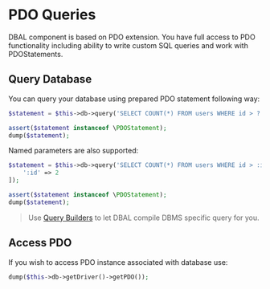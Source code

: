 # PDO Queries
DBAL component is based on PDO extension. You have full access to PDO functionality including ability to write custom SQL queries and work with PDOStatements.

## Query Database
You can query your database using prepared PDO statement following way:

```php
$statement = $this->db->query('SELECT COUNT(*) FROM users WHERE id > ?', [1]);

assert($statement instanceof \PDOStatement);
dump($statement);
```

Named parameters are also supported:

```php
$statement = $this->db->query('SELECT COUNT(*) FROM users WHERE id > :id', [
    ':id' => 2
]);

assert($statement instanceof \PDOStatement);
dump($statement);
```

> Use [Query Builders](/database/builders.md) to let DBAL compile DBMS specific query for you.

## Access PDO
If you wish to access PDO instance associated with database use:

```php
dump($this->db->getDriver()->getPDO());
```
